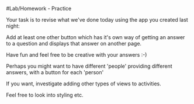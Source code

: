 #Lab/Homework - Practice

Your task is to revise what we've done today using the app you created last night:

Add at least one other button which has it's own way of getting an answer to a question and displays that answer on another page. 

Have fun and feel free to be creative with your answers :-) 

Perhaps you might want to have different 'people' providing different answers, with a button for each 'person'

If you want, investigate adding other types of views to activities. 

Feel free to look into styling etc.